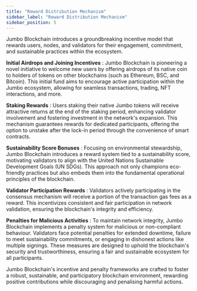```yaml
---
title: "Reward Distribution Mechanism"
sidebar_label: "Reward Distribution Mechanism"
sidebar_position: 5
---
```


Jumbo Blockchain introduces a groundbreaking incentive model that rewards users, nodes, and validators for their engagement, commitment, and sustainable practices within the ecosystem.

**Initial Airdrops and Joining Incentives** : Jumbo Blockchain is pioneering a novel initiative to welcome new users by offering airdrops of its native coin to holders of tokens on other blockchains (such as Ethereum, BSC, and Bitcoin). This initial fund aims to encourage active participation within the Jumbo ecosystem, allowing for seamless transactions, trading, NFT interactions, and more.

**Staking Rewards** : Users staking their native Jumbo tokens will receive attractive returns at the end of the staking period, enhancing validator involvement and fostering investment in the network's expansion. This mechanism guarantees rewards for dedicated participants, offering the option to unstake after the lock-in period through the convenience of smart contracts.

**Sustainability Score Bonuses** : Focusing on environmental stewardship, Jumbo Blockchain introduces a reward system tied to a sustainability score, motivating validators to align with the United Nations Sustainable Development Goals (UN SDGs). This approach not only champions eco-friendly practices but also embeds them into the fundamental operational principles of the blockchain.

**Validator Participation Rewards** : Validators actively participating in the consensus mechanism will receive a portion of the transaction gas fees as a reward. This incentivizes consistent and fair participation in network validation, ensuring the blockchain's integrity and efficiency.

**Penalties for Malicious Activities** : To maintain network integrity, Jumbo Blockchain implements a penalty system for malicious or non-compliant behaviour. Validators face potential penalties for extended downtime, failure to meet sustainability commitments, or engaging in dishonest actions like multiple signings. These measures are designed to uphold the blockchain's security and trustworthiness, ensuring a fair and sustainable ecosystem for all participants.

Jumbo Blockchain's incentive and penalty frameworks are crafted to foster a robust, sustainable, and participatory blockchain environment, rewarding positive contributions while discouraging and penalising harmful actions.
